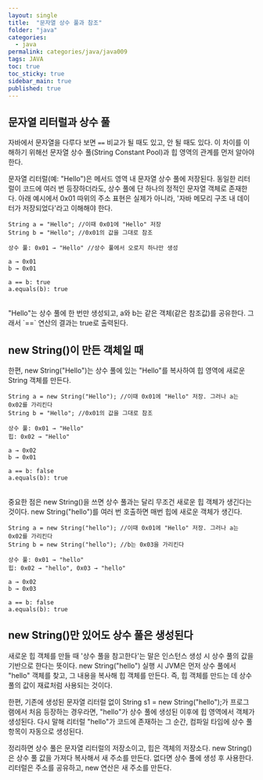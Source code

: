 ```yaml
---
layout: single
title:  "문자열 상수 풀과 참조"
folder: "java"
categories:
  - java
permalink: categories/java/java009
tags: JAVA
toc: true
toc_sticky: true
sidebar_main: true
published: true
---
```


## 문자열 리터럴과 상수 풀
자바에서 문자열을 다루다 보면 `==` 비교가 될 때도 있고, 안 될 때도 있다. 이 차이를 이해하기 위해선 문자열 상수 풀(String Constant Pool)과 힙 영역의 관계를 먼저 알아야 한다.

문자열 리터럴(예: "Hello")은 메서드 영역 내 문자열 상수 풀에 저장된다. 동일한 리터럴이 코드에 여러 번 등장하더라도, 상수 풀에 단 하나의 정적인 문자열 객체로 존재한다. 아래 예시에서 0x01 따위의 주소 표현은 실제가 아니라, \'자바 메모리 구조 내 데이터가 저장되었다\'라고 이해해야 한다.

```
String a = "Hello"; //이때 0x01에 "Hello" 저장
String b = "Hello"; //0x01의 값을 그대로 참조

상수 풀: 0x01 → "Hello" //상수 풀에서 오로지 하나만 생성

a → 0x01
b → 0x01

a == b: true
a.equals(b): true
```

<br>
"Hello"는 상수 풀에 한 번만 생성되고, a와 b는 같은 객체(같은 참조값)를 공유한다. 그래서 `==` 연산의 결과는 true로 출력된다.

## new String()이 만든 객체일 때
한편, new String("Hello")는 상수 풀에 있는 "Hello"를 복사하여 힙 영역에 새로운 String 객체를 만든다.

```
String a = new String("Hello"); //이때 0x01에 "Hello" 저장. 그러나 a는 0x02를 가리킨다
String b = "Hello"; //0x01의 값을 그대로 참조

상수 풀: 0x01 → "Hello"
힙: 0x02 → "Hello"

a → 0x02
b → 0x01

a == b: false
a.equals(b): true
```

<br>
중요한 점은 new String()을 쓰면 상수 풀과는 달리 무조건 새로운 힙 객체가 생긴다는 것이다. new String("hello")를 여러 번 호출하면 매번 힙에 새로운 객체가 생긴다.

```
String a = new String("hello"); //이때 0x01에 "Hello" 저장. 그러나 a는 0x02를 가리킨다
String b = new String("hello"); //b는 0x03을 가리킨다

상수 풀: 0x01 → "hello"
힙: 0x02 → "hello", 0x03 → "hello"

a → 0x02
b → 0x03

a == b: false
a.equals(b): true
```

## new String()만 있어도 상수 풀은 생성된다
새로운 힙 객체를 만들 때 \'상수 풀을 참고한다\'는 말은 인스턴스 생성 시 상수 풀의 값을 기반으로 한다는 뜻이다. new String("hello") 실행 시 JVM은 먼저 상수 풀에서 "hello" 객체를 찾고, 그 내용을 복사해 힙 객체를 만든다. 즉, 힙 객체를 만드는 데 상수 풀의 값이 재료처럼 사용되는 것이다.

한편, 기존에 생성된 문자열 리터럴 없이 String s1 = new String("hello");가 프로그램에서 처음 등장하는 경우라면, "hello"가 상수 풀에 생성된 이후에 힙 영역에서 객체가 생성된다. 다시 말해 리터럴 "hello"가 코드에 존재하는 그 순간, 컴파일 타임에 상수 풀 항목이 자동으로 생성된다.

정리하면 상수 풀은 문자열 리터럴의 저장소이고, 힙은 객체의 저장소다. new String()은 상수 풀 값을 가져다 복사해서 새 주소를 만든다. 없다면 상수 풀에 생성 후 사용한다. 리터럴은 주소를 공유하고, new 연산은 새 주소를 만든다.